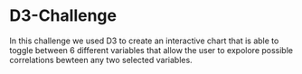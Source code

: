 # D3-Challenge

In this challenge we used D3 to create an interactive chart that is able to toggle between 6 different variables that allow the user to expolore possible correlations bewteen any two selected variables.
